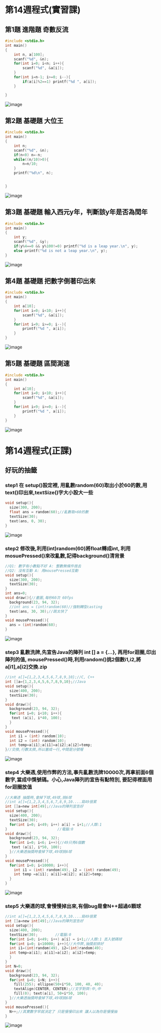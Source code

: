 # 第14週程式(實習課)
## 第1題 進階題 奇數反流 
```c
#include <stdio.h>
int main()
{
	int n, a[100];
	scanf("%d", &n);
	for(int i=0; i<n; i++){
		scanf("%d", &a[i]);
	}
	for(int i=n-1; i>=0; i--){
		if(a[i]%2==1) printf("%d ", a[i]);
	}

}
```
![image](https://raw.githubusercontent.com/xytungg/2020cce/gh-pages/week14/week14-1(%E5%AF%A6).png)
## 第2題 基礎題 大位王 
```c
#include <stdio.h>
int main()
{
	int n;
	scanf("%d", &n);
	if(n<0) n=-n;
	while((n/10)>0){
		n=n/10;
	}
	printf("%d\n", n);

	
}
```
![image](https://raw.githubusercontent.com/xytungg/2020cce/gh-pages/week14/week14-2(%E5%AF%A6).png)
## 第3題 基礎題 輸入西元y年，判斷該y年是否為閏年 
```c
#include <stdio.h>
int main()
{
	int y;
	scanf("%d", &y);
	if(y%4==0 && y%100!=0) printf("%d is a leap year.\n", y);
	else printf("%d is not a leap year.\n", y);
}
```
![image](https://raw.githubusercontent.com/xytungg/2020cce/gh-pages/week14/week14-3(%E5%AF%A6).png)
## 第4題 基礎題 把數字倒著印出來 
```c
#include <stdio.h>
int main()
{
	int a[10];
	for(int i=0; i<10; i++){
		scanf("%d", &a[i]);
	}
	for(int i=9; i>=0; i--){
		printf("%d ", a[i]); 
	}
}
```
![image](https://raw.githubusercontent.com/xytungg/2020cce/gh-pages/week14/week14-4(%E5%AF%A6).png)
## 第5題 基礎題 區間測速
```c
#include <stdio.h>
int main()
{
	int a[10];
	for(int i=0; i<10; i++){
		scanf("%d", &a[i]);
	}
	for(int i=9; i>=0; i--){
		printf("%d ", a[i]); 
	}
}
```
![image](https://raw.githubusercontent.com/xytungg/2020cce/gh-pages/week14/week14-5(%E5%AF%A6).png)
# 第14週程式(正課)
## 好玩的抽籤
### step1 在 setup()設定裡, 用亂數random(60)取出小於60的數,用text()印出來,textSize()字大小設大一些
```c
void setup(){
  size(300, 200);
  float ans = random(60);//亂數取<60的數
  textSize(30);
  text(ans, 0, 30);
}
```
![image](https://raw.githubusercontent.com/xytungg/2020cce/gh-pages/week14/week14-1.png)
### step2 修改後,利用(int)random(60)將float轉成int, 利用mosuePressed()來改亂數,記得background()清背景
```c
//Q1: 數字有小數點不好 A: 整數無條件捨去
//Q2: 沒有互動 A: 用mousePressed互動
void setup(){
  size(300, 200);
  textSize(30);
}
int ans=0;
void draw(){//畫圖,每秒60次 60fps
  background(23, 94, 32);
  //int ans = (int)random(60)//強制轉型casting
  text(ans, 30, 30);//跳太快了
}
void mousePressed(){
  ans = (int)random(60);
}
```
![image](https://raw.githubusercontent.com/xytungg/2020cce/gh-pages/week14/week14-2.png)
### step3 亂數洗牌,先宣告Java的陣列 int [] a = {...}, 再用for迴圈,印出陣列的值, mousePressed()時,利用random()挑2個數i1,i2,將a[i1],a[i2]交換.zip
```c
//int a[]={1,2,3,4,5,6,7,8,9,10};//C, C++
int []a={1,2,3,4,5,6,7,8,9,10};//Java
void setup(){
  size(400, 200);
  textSize(30);
}
void draw(){
  background(23, 94, 32);
  for(int i=0; i<10; i++){
   text (a[i], i*40, 100); 
  }
}
void mousePressed(){
  int i1 = (int) random(10);
  int i2 = (int) random(10);
  int temp=a[i1];a[i1]=a[i2];a[i2]=temp;
}//交換,行數太擠,所以塞成一行,中間是分號喔
```
![image](https://raw.githubusercontent.com/xytungg/2020cce/gh-pages/week14/week14-3.png)
### step4 大樂透,使用作弊的方法,事先亂數洗牌10000次,再拿前面6個數字,當成中獎號碼。小心,Java陣列的宣告有點特別, 要記得裡面用for迴圈放值
```c
//大樂透 抽獎時,會掉下球,49球,挑6球
//int a[]={1,2,3,4,5,6,7,8,9,10....寫49很累
int []a=new int[49];//Java的陣列宣告好
void setup(){
  size(400, 200);
  textSize(30);
  for(int i=0; i<49; i++) a[i] = i+1;//人類:1
}                       //電腦:0
void draw(){
  background(23, 94, 32);
  for(int i=0; i<6; i++){//49只秀6個數
   text (a[i], i*50, 100); 
  }//大樂透抽獎時會掉下球,49球挑6球
}
void mousePressed(){
  for(int i=0; i<10000; i++){
    int i1 = (int) random(49), i2 = (int) random(49);
    int temp =a[i1]; a[i1]=a[i2]; a[i2]=temp;
  }
}
```
![image](https://raw.githubusercontent.com/xytungg/2020cce/gh-pages/week14/week14-4.png)
### step5 大樂透的球,會慢慢掉出來,有個bug是會N++超過6顆球
```c
//int a[]={1,2,3,4,5,6,7,8,9,10....寫49很累
int []a=new int[49];//Java的陣列宣告好
void setup(){
  size(400, 200);
  textSize(30);        //電腦:0
  for(int i=0; i<49; i++) a[i] = i+1;//人類:1 丟入號碼球
  for(int i=0; i<10000; i++){//大作弊,抽獎前排好
  int i1=(int)random(49), i2=(int)random(49);
  int temp=a[i1]; a[i1]=a[i2]; a[i2]=temp;
  }
}
int N=0;
void draw(){
  background(23, 94, 32);
  for(int i=0; i<N; i++){
    fill(255); ellipse(50+i*50, 100, 40, 40);
    textAlign(CENTER, CENTER);//文字對齊:中,中
    fill(0); text(a[i], 50+i*50, 100);
  }//大樂透抽獎時會掉下球,49球挑6球
}
void mousePressed(){
  N++;//其實數字早就決定了 只是慢慢印出來 讓人以為你是慢慢抽
}
```
![image](https://raw.githubusercontent.com/xytungg/2020cce/gh-pages/week14/week14-5.png)
